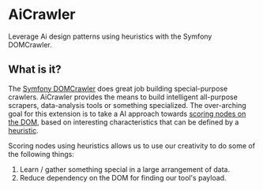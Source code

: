 # AiCrawler

Leverage Ai design patterns using heuristics with the Symfony DOMCrawler.

## What is it?

The [Symfony DOMCrawler](http://symfony.com/doc/current/components/dom_crawler.html) does great job building special-purpose crawlers. AiCrawler provides the means to build intelligent all-purpose scrapers, data-analysis tools or something specialized. The over-arching goal for this extension is to take a AI approach towards [scoring nodes on the DOM](scorable.md), based on interesting characteristics that can be defined by a [heuristic](Heuristics/README.md). 

Scoring nodes using heuristics allows us to use our creativity to do some of the following things: 

1. Learn / gather something special in a large arrangement of data.
2. Reduce dependency on the DOM for finding our tool's payload.